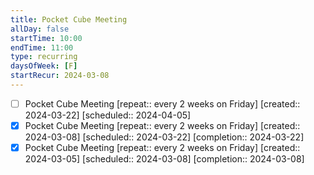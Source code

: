 ```yaml
---
title: Pocket Cube Meeting
allDay: false
startTime: 10:00
endTime: 11:00
type: recurring
daysOfWeek: [F]
startRecur: 2024-03-08
---
```

- [ ] Pocket Cube Meeting  [repeat:: every 2 weeks on Friday]  [created:: 2024-03-22]  [scheduled:: 2024-04-05]
- [x] Pocket Cube Meeting  [repeat:: every 2 weeks on Friday]  [created:: 2024-03-08]  [scheduled:: 2024-03-22]  [completion:: 2024-03-22]
- [x] Pocket Cube Meeting  [repeat:: every 2 weeks on Friday]  [created:: 2024-03-05]  [scheduled:: 2024-03-08]  [completion:: 2024-03-08]